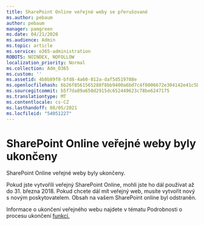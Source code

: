 ```yaml
---
title: SharePoint Online veřejné weby se přerušované
ms.author: pebaum
author: pebaum
manager: pamgreen
ms.date: 04/21/2020
ms.audience: Admin
ms.topic: article
ms.service: o365-administration
ROBOTS: NOINDEX, NOFOLLOW
localization_priority: Normal
ms.collection: Adm_O365
ms.custom: ''
ms.assetid: 4b8b89f8-bfd8-4a60-812a-daf5d519788e
ms.openlocfilehash: 6b26f8561565288f8bb9400a6bd7c4f8006672e304142e41c5b92088036e88bd
ms.sourcegitcommit: b5f7da89a650d2915dc652449623c78be6247175
ms.translationtype: MT
ms.contentlocale: cs-CZ
ms.lasthandoff: 08/05/2021
ms.locfileid: "54051227"
---
```

# <a name="sharepoint-online-public-websites-have-been-discontinued"></a>SharePoint Online veřejné weby byly ukončeny

SharePoint Online veřejné weby byly ukončeny.

Pokud jste vytvořili veřejný SharePoint Online, mohli jste ho dál používat až do 31. března 2018. Pokud chcete dál mít veřejný web, musíte vytvořit nový s novým poskytovatelem. Obsah na vašem SharePoint online byl odstraněn.

Informace o ukončení veřejného webu najdete v tématu Podrobnosti o procesu ukončení [funkcí.](https://go.microsoft.com/fwlink/?linkid=866980)
